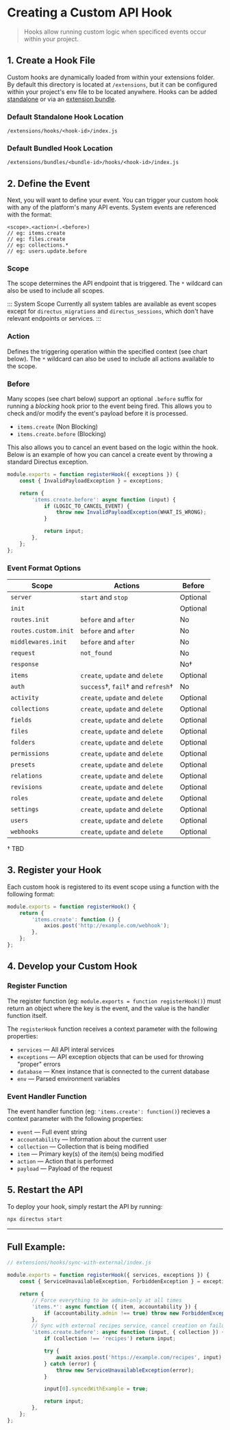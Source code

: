 # Creating a Custom API Hook

> Hooks allow running custom logic when specificed events occur within your project.

## 1. Create a Hook File

Custom hooks are dynamically loaded from within your extensions folder. By default this directory is located at
`/extensions`, but it can be configured within your project's env file to be located anywhere. Hooks can be added
[standalone](#) or via an [extension bundle](#).

### Default Standalone Hook Location

```
/extensions/hooks/<hook-id>/index.js
```

### Default Bundled Hook Location

```
/extensions/bundles/<bundle-id>/hooks/<hook-id>/index.js
```

## 2. Define the Event

Next, you will want to define your event. You can trigger your custom hook with any of the platform's many API events.
System events are referenced with the format:

```
<scope>.<action>(.<before>)
// eg: items.create
// eg: files.create
// eg: collections.*
// eg: users.update.before
```

### Scope

The scope determines the API endpoint that is triggered. The `*` wildcard can also be used to include all scopes.

::: System Scope Currently all system tables are available as event scopes except for `directus_migrations` and
`directus_sessions`, which don't have relevant endpoints or services. :::

### Action

Defines the triggering operation within the specified context (see chart below). The `*` wildcard can also be used to
include all actions available to the scope.

### Before

Many scopes (see chart below) support an optional `.before` suffix for running a _blocking_ hook prior to the event
being fired. This allows you to check and/or modify the event's payload before it is processed.

- `items.create` (Non Blocking)
- `items.create.before` (Blocking)

This also allows you to cancel an event based on the logic within the hook. Below is an example of how you can cancel a
create event by throwing a standard Directus exception.

```js
module.exports = function registerHook({ exceptions }) {
	const { InvalidPayloadException } = exceptions;

	return {
		'items.create.before': async function (input) {
			if (LOGIC_TO_CANCEL_EVENT) {
				throw new InvalidPayloadException(WHAT_IS_WRONG);
			}

			return input;
		},
	};
};
```

### Event Format Options

| Scope                | Actions                            | Before   |
| -------------------- | ---------------------------------- | -------- |
| `server`             | `start` and `stop`                 | Optional |
| `init`               |                                    | Optional |
| `routes.init`        | `before` and `after`               | No       |
| `routes.custom.init` | `before` and `after`               | No       |
| `middlewares.init`   | `before` and `after`               | No       |
| `request`            | `not_found`                        | No       |
| `response`           |                                    | No†      |
| `items`              | `create`, `update` and `delete`    | Optional |
| `auth`               | `success`†, `fail`† and `refresh`† | No       |
| `activity`           | `create`, `update` and `delete`    | Optional |
| `collections`        | `create`, `update` and `delete`    | Optional |
| `fields`             | `create`, `update` and `delete`    | Optional |
| `files`              | `create`, `update` and `delete`    | Optional |
| `folders`            | `create`, `update` and `delete`    | Optional |
| `permissions`        | `create`, `update` and `delete`    | Optional |
| `presets`            | `create`, `update` and `delete`    | Optional |
| `relations`          | `create`, `update` and `delete`    | Optional |
| `revisions`          | `create`, `update` and `delete`    | Optional |
| `roles`              | `create`, `update` and `delete`    | Optional |
| `settings`           | `create`, `update` and `delete`    | Optional |
| `users`              | `create`, `update` and `delete`    | Optional |
| `webhooks`           | `create`, `update` and `delete`    | Optional |

† TBD

## 3. Register your Hook

Each custom hook is registered to its event scope using a function with the following format:

```js
module.exports = function registerHook() {
	return {
		'items.create': function () {
			axios.post('http://example.com/webhook');
		},
	};
};
```

## 4. Develop your Custom Hook

### Register Function

The register function (eg: `module.exports = function registerHook()`) must return an object where the key is the event,
and the value is the handler function itself.

The `registerHook` function receives a context parameter with the following properties:

- `services` — All API interal services
- `exceptions` — API exception objects that can be used for throwing "proper" errors
- `database` — Knex instance that is connected to the current database
- `env` — Parsed environment variables

### Event Handler Function

The event handler function (eg: `'items.create': function()`) recieves a context parameter with the following
properties:

- `event` — Full event string
- `accountability` — Information about the current user
- `collection` — Collection that is being modified
- `item` — Primary key(s) of the item(s) being modified
- `action` — Action that is performed
- `payload` — Payload of the request

## 5. Restart the API

To deploy your hook, simply restart the API by running:

```bash
npx directus start
```

---

## Full Example:

```js
// extensions/hooks/sync-with-external/index.js

module.exports = function registerHook({ services, exceptions }) {
	const { ServiceUnavailableException, ForbiddenException } = exceptions;

	return {
		// Force everything to be admin-only at all times
		'items.*': async function ({ item, accountability }) {
			if (accountability.admin !== true) throw new ForbiddenException();
		},
		// Sync with external recipes service, cancel creation on failure
		'items.create.before': async function (input, { collection }) {
			if (collection !== 'recipes') return input;

			try {
				await axios.post('https://example.com/recipes', input);
			} catch (error) {
				throw new ServiceUnavailableException(error);
			}

			input[0].syncedWithExample = true;

			return input;
		},
	};
};
```
